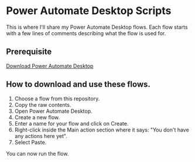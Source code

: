 # Power Automate Desktop Scripts

This is where I'll share my Power Automate Desktop flows. Each flow starts with a few lines of comments describing what the flow is used for.

## Prerequisite
[Download Power Automate Desktop](https://www.microsoft.com/store/productId/9NFTCH6J7FHV)


## How to download and use these flows.
1. Choose a flow from this repository.
2. Copy the raw contents.
3. Open Power Automate Desktop.
3. Create a new flow.
4. Enter a name for your flow and click on Create.
5. Right-click inside the Main action section where it says: "You don't have any actions here yet".
6. Select Paste.

You can now run the flow.
